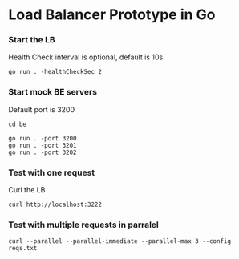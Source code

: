 # Load Balancer Prototype in Go

### Start the LB

Health Check interval is optional, default is 10s.

```
go run . -healthCheckSec 2
```

### Start mock BE servers

Default port is 3200

```
cd be

go run . -port 3200
go run . -port 3201
go run . -port 3202
```

### Test with one request

Curl the LB

```
curl http://localhost:3222
```

### Test with multiple requests in parralel

```
curl --parallel --parallel-immediate --parallel-max 3 --config reqs.txt
```
